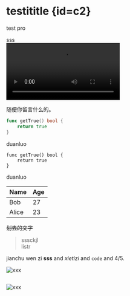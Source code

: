 <!--
title: test标题
tags: page
date: 2014-03-10
update: 2014-12-22
-->

<a href="#" name="a1"></a>
# testititle {id=c2}

<p>test pro</p>

<aside>sss</aside>
<script>
	alert(1);
</script>
<video src="/home/xx.mp4"></video>

随便你留言什么的。

```go
func getTrue() bool {
    return true
}
```
duanluo

~~~{.go}
func getTrue() bool {
    return true
}
~~~

duanluo

Name    | Age
--------|------
Bob     | 27
Alice   | 23


~~划去的文字~~

>	sssckjl  
	listr


jianchu wen zi **sss** and _xietizi_ and `code` and 4/5.


![xxx](work/h3c/uml/page_sync1-1.png)

<img src="work/h3c/uml/page_sync1-1.png" alt="">

![xxx](http://www.baidu.com/img/bdlogo.gif)